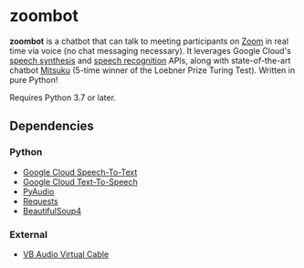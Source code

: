 # zoombot
**zoombot** is a chatbot that can talk to meeting participants on [Zoom](https://zoom.us/) 
in real time via voice (no chat messaging necessary). It leverages Google Cloud's 
[speech synthesis](https://cloud.google.com/text-to-speech) 
and [speech recognition](https://cloud.google.com/speech-to-text) APIs, along 
with state-of-the-art chatbot [Mitsuku](https://www.pandorabots.com/mitsuku/) 
(5-time winner of the Loebner Prize Turing Test). Written
in pure Python!

Requires Python 3.7 or later.

## Dependencies
### Python
* [Google Cloud Speech-To-Text](https://pypi.org/project/google-cloud-speech/)
* [Google Cloud Text-To-Speech](https://pypi.org/project/google-cloud-texttospeech/)
* [PyAudio](https://pypi.org/project/PyAudio/)
* [Requests](https://pypi.org/project/requests/)
* [BeautifulSoup4](https://pypi.org/project/beautifulsoup4/)

### External
* [VB Audio Virtual Cable](https://vb-audio.com/Cable/)
